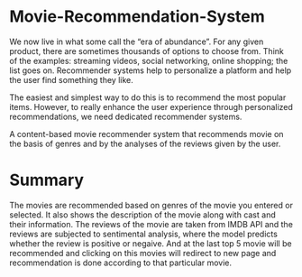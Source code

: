 # Movie-Recommendation-System
We now live in what some call the “era of abundance”. For any given product, there are sometimes thousands of options to choose from. Think of the examples: streaming videos, social networking, online shopping; the list goes on. Recommender systems help to personalize a platform and help the user find something they like.

The easiest and simplest way to do this is to recommend the most popular items. However, to really enhance the user experience through personalized recommendations, we need dedicated recommender systems.

A content-based movie recommender system that recommends movie on the basis of genres and by the analyses of the reviews given by the user.

# Summary
The movies are recommended based on genres of the movie you entered or selected. It also shows the description of the movie along with cast and their information. The reviews of the movie are taken from IMDB API and the reviews are subjected to sentimental analysis, where the model predicts whether the review is positive or negaive. And at the last top 5 movie will be recommended and clicking on this movies will redirect to new page and recommendation is done according to that particular movie.
